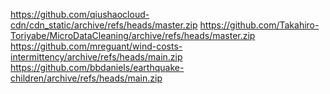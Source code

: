 https://github.com/qiushaocloud-cdn/cdn_static/archive/refs/heads/master.zip
https://github.com/Takahiro-Toriyabe/MicroDataCleaning/archive/refs/heads/master.zip
https://github.com/mreguant/wind-costs-intermittency/archive/refs/heads/main.zip
https://github.com/bbdaniels/earthquake-children/archive/refs/heads/main.zip
